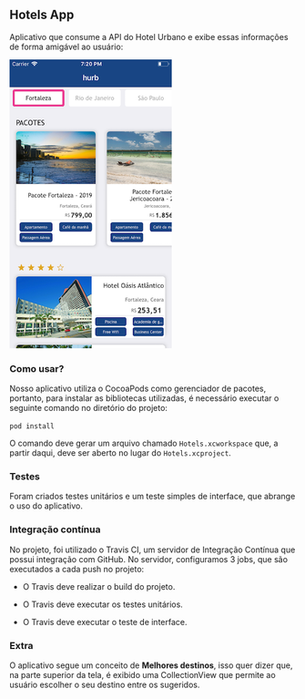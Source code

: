
  
## Hotels App

Aplicativo que consume a API do Hotel Urbano e exibe essas informações de forma amigável ao usuário:

  

![Página principal](Assets/Home.png)

  
  

### Como usar?

Nosso aplicativo utiliza o CocoaPods como gerenciador de pacotes, portanto, para instalar as bibliotecas utilizadas, é necessário executar o seguinte comando no diretório do projeto:

  

` pod install `

  

O comando deve gerar um arquivo chamado `Hotels.xcworkspace` que, a partir daqui, deve ser aberto no lugar do `Hotels.xcproject`.

  
  

### Testes

Foram criados testes unitários e um teste simples de interface, que abrange o uso do aplicativo.

  
  

### Integração contínua

No projeto, foi utilizado o Travis CI, um servidor de Integração Contínua que possui integração com GitHub. No servidor, configuramos 3 jobs, que são executados a cada push no projeto:

* O Travis deve realizar o build do projeto.

* O Travis deve executar os testes unitários.

* O Travis deve executar o teste de interface.


### Extra

O aplicativo segue um conceito de **Melhores destinos**, isso quer dizer que, na parte superior da tela, é exibido uma CollectionView que permite ao usuário escolher o seu destino entre os sugeridos.